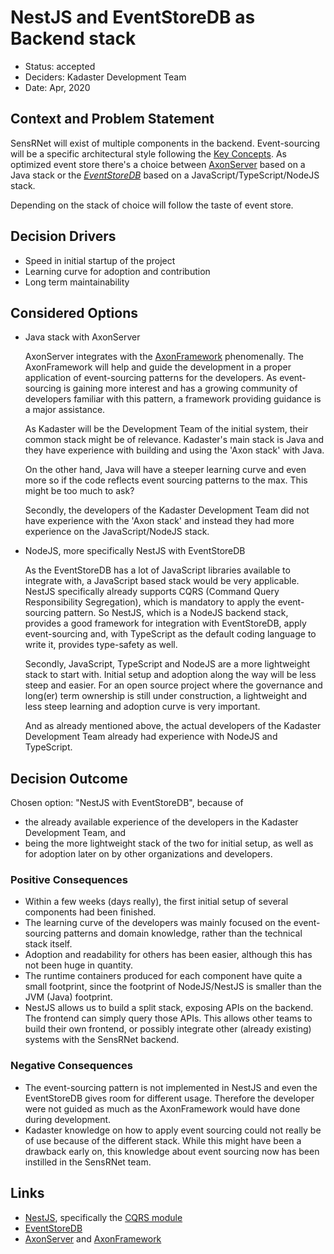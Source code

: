# NestJS and EventStoreDB as Backend stack

* Status: accepted
* Deciders: Kadaster Development Team
* Date: Apr, 2020

## Context and Problem Statement

SensRNet will exist of multiple components in the backend. Event-sourcing will be a specific architectural style following the [Key Concepts](../KeyConcepts.md). As optimized event store there's a choice between [AxonServer](https://axoniq.io/product-overview/axon-server) based on a Java stack or the _[EventStoreDB](https://www.Eventstore.com/)_ based on a JavaScript/TypeScript/NodeJS stack.

Depending on the stack of choice will follow the taste of event store.


## Decision Drivers

* Speed in initial startup of the project
* Learning curve for adoption and contribution
* Long term maintainability


## Considered Options

* Java stack with AxonServer

  AxonServer integrates with the [AxonFramework](https://axoniq.io/product-overview/axon-framework) phenomenally. The AxonFramework will help and guide the development in a proper application of event-sourcing patterns for the developers. As event-sourcing is gaining more interest and has a growing community of developers familiar with this pattern, a framework providing guidance is a major assistance.

  As Kadaster will be the Development Team of the initial system, their common stack might be of relevance. Kadaster's main stack is Java and they have experience with building and using the 'Axon stack' with Java.

  On the other hand, Java will have a steeper learning curve and even more so if the code reflects event sourcing patterns to the max. This might be too much to ask?

  Secondly, the developers of the Kadaster Development Team did not have experience with the 'Axon stack' and instead they had more experience on the JavaScript/NodeJS stack.

* NodeJS, more specifically NestJS with EventStoreDB
  
  As the EventStoreDB has a lot of JavaScript libraries available to integrate with, a JavaScript based stack would be very applicable. NestJS specifically already supports CQRS (Command Query Responsibility Segregation), which is mandatory to apply the event-sourcing pattern. So NestJS, which is a NodeJS backend stack, provides a good framework for integration with EventStoreDB, apply event-sourcing and, with TypeScript as the default coding language to write it, provides type-safety as well.

  Secondly, JavaScript, TypeScript and NodeJS are a more lightweight stack to start with. Initial setup and adoption along the way will be less steep and easier. For an open source project where the governance and long(er) term ownership is still under construction, a lightweight and less steep learning and adoption curve is very important.

  And as already mentioned above, the actual developers of the Kadaster Development Team already had experience with NodeJS and TypeScript.

## Decision Outcome

Chosen option: "NestJS with EventStoreDB", because of

* the already available experience of the developers in the Kadaster Development Team, and
* being the more lightweight stack of the two for initial setup, as well as for adoption later on by other organizations and developers.

### Positive Consequences

* Within a few weeks (days really), the first initial setup of several components had been finished.
* The learning curve of the developers was mainly focused on the event-sourcing patterns and domain knowledge, rather than the technical stack itself.
* Adoption and readability for others has been easier, although this has not been huge in quantity.
* The runtime containers produced for each component have quite a small footprint, since the footprint of NodeJS/NestJS is smaller than the JVM (Java) footprint.
* NestJS allows us to build a split stack, exposing APIs on the backend. The frontend can simply query those APIs. This allows other teams to build their own frontend, or possibly integrate other (already existing) systems with the SensRNet backend.

### Negative Consequences

* The event-sourcing pattern is not implemented in NestJS and even the EventStoreDB gives room for different usage. Therefore the developer were not guided as much as the AxonFramework would have done during development.
* Kadaster knowledge on how to apply event sourcing could not really be of use because of the different stack. While this might have been a drawback early on, this knowledge about event sourcing now has been instilled in the SensRNet team.

## Links

* [NestJS](https://nestjs.com/), specifically the [CQRS module](https://docs.nestjs.com/recipes/cqrs#cqrs)
* [EventStoreDB](https://www.Eventstore.com/)
* [AxonServer](https://axoniq.io/product-overview/axon-server) and [AxonFramework](https://axoniq.io/product-overview/axon-framework)
